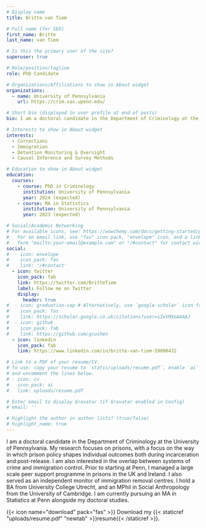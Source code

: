 ```yaml
---
# Display name
title: Britte van Tiem

# Full name (for SEO)
first_name: Britte
last_name: van Tiem

# Is this the primary user of the site?
superuser: true

# Role/position/tagline
role: PhD Candidate 

# Organizations/Affiliations to show in About widget
organizations:
  - name: University of Pennsylvania 
    url: https://crim.sas.upenn.edu/

# Short bio (displayed in user profile at end of posts)
bio: I am a doctoral candidate in the Department of Criminology at the University of Pennsylvania. My research focuses on prisons, with a focus on the way in which prison policy shapes individual outcomes both during incarceration and post-release. I am also interested in the overlap between systems of crime and immigration control. Prior to starting at Penn, I managed a large scale peer support programme in prisons in the UK and Ireland. I also served as an independent monitor of immigration removal centres. I hold a BA from University College Utrecht, and an MPhil in Social Anthropology from the University of Cambridge. I am currently pursuing an MA in Statistics at Penn alongside my doctoral studies.

# Interests to show in About widget
interests:
  - Corrections
  - Immigration 
  - Detention Monitoring & Oversight
  - Causal Inference and Survey Methods

# Education to show in About widget
education:
  courses:
    - course: PhD in Criminology
      institution: University of Pennsylvania
      year: 2024 (expected)
    - course: MA in Statistics
      institution: University of Pennsylvania
      year: 2023 (expected)

# Social/Academic Networking
# For available icons, see: https://wowchemy.com/docs/getting-started/page-builder/#icons
#   For an email link, use "fas" icon pack, "envelope" icon, and a link in the
#   form "mailto:your-email@example.com" or "/#contact" for contact widget.
social:
#  - icon: envelope
#    icon_pack: fas
#    link: '/#contact'
  - icon: twitter
    icon_pack: fab
    link: https://twitter.com/BritteTiem
    label: Follow me on Twitter
    display:
      header: true
#  - icon: graduation-cap # Alternatively, use `google-scholar` icon from `ai` icon pack
#    icon_pack: fas
#    link: https://scholar.google.co.uk/citations?user=sIwtMXoAAAAJ
#  - icon: github
#    icon_pack: fab
#    link: https://github.com/gcushen
  - icon: linkedin
    icon_pack: fab
    link: https://www.linkedin.com/in/britte-van-tiem-59098432

# Link to a PDF of your resume/CV.
# To use: copy your resume to `static/uploads/resume.pdf`, enable `ai` icons in `params.yaml`,
# and uncomment the lines below.
# - icon: cv
#   icon_pack: ai
#   link: uploads/resume.pdf

# Enter email to display Gravatar (if Gravatar enabled in Config)
# email: ''

# Highlight the author in author lists? (true/false)
# highlight_name: true
---
```


I am a doctoral candidate in the Department of Criminology at the University of Pennsylvania. My research focuses on prisons, with a focus on the way in which prison policy shapes individual outcomes both during incarceration and post-release. I am also interested in the overlap between systems of crime and immigration control. Prior to starting at Penn, I managed a large scale peer support programme in prisons in the UK and Ireland. I also served as an independent monitor of immigration removal centres. I hold a BA from University College Utrecht, and an MPhil in Social Anthropology from the University of Cambridge. I am currently pursuing an MA in Statistics at Penn alongside my doctoral studies.

{{< icon name="download" pack="fas" >}} Download my {{< staticref "uploads/resume.pdf" "newtab" >}}resumé{{< /staticref >}}.
